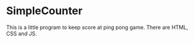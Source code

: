 # SimpleCounter

This is a little program to keep score at ping pong game. There are HTML, CSS and JS.
